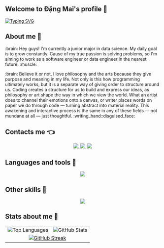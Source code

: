 ## Welcome to Đặng Mai's profile 👋
<a align = center href="https://git.io/typing-svg"><img src="https://readme-typing-svg.demolab.com?font=Helventica&weight=600&duration=5020&pause=1000&color=ece0d1&background=FFE5BD00&center=true&vCenter=true&width=435&lines=Hi+mates%2C+I'm+Hori-san+aka+%C4%90%E1%BA%B7ng+Mai" alt="Typing SVG" /></a>

## About me :speech_balloon:
<p>
:brain: Hey guys! I'm currently a junior major in data science. My daily goal is to grow constantly. 
Cause of my true passion is solving problems, so I'm aiming to work as a software engineer or data engineer in the nearest future. :muscle:
</p>
<p>
:brain: Believe it or not, I love philosophy and the arts because they give purpose and meaning in my life. Not only is this how programming ultimately works, but it is a separate way of giving order to structure around us. Coding creates a structure for us to build and express our ideas, as philosophy or art shape the way in which we view the world. What an artist does to channel their emotions onto a canvas, or writer places words on paper we do through code — turning abstract into material reality. This awakening and interactive process is the same in any of these fields — not mundane at all — just thoughtful. :writing_hand::disguised_face:
</p> 

## Contacts me :point_left:
<!-- Social icons section -->
<div id="badges" align="center" style="margin: 3px">
  <a style="margin: 1px" href="https://www.linkedin.com/in/maidang105/">
    <img src="https://img.shields.io/badge/LinkedIn-blue?style=for-the-badge&logo=linkedin&logoColor=white"/>
  </a>
  <a style="margin: 1px" href="https://www.facebook.com/horifatbear/">
    <img src="https://img.shields.io/badge/Facebook-white?style=for-the-badge&logo=youtube&logoColor=blue"/>
  <a style="margin: 1px" href="mailto:dangphuongmai552004@gmail.com">
    <img src="https://img.shields.io/badge/gmail-%23D14836.svg?&style=for-the-badge&logo=gmail&logoColor=white&color=ec4135"/>
  </a>
</div>

  <!-- Skills icon section -->
## Languages and tools :fist_left:
  <p align="center">
  <a href="https://skillicons.dev">
    <img src="https://skillicons.dev/icons?i=js,java,py,react,mongodb,html,css" />
  </a>

## Other skills :clap:
  <p align="center">
  <a href="https://skillicons.dev">
    <img src="https://skillicons.dev/icons?i=ae,ai,ps,pr,figma" />
  </a>
    
## Stats about me :raised_hands:

<div align="center">
  <table>
    <tr>
      <td>
        <img src="https://github-readme-stats.vercel.app/api/top-langs/?username=HoriDang10&layout=compact&theme=dark" alt="Top Languages" />
      </td>
      <td>
        <picture>
          <source srcset="https://github-readme-stats.vercel.app/api?username=HoriDang10&show_icons=true&theme=dark" media="(prefers-color-scheme: dark)" />
          <source srcset="https://github-readme-stats.vercel.app/api?username=HoriDang10&show_icons=true" media="(prefers-color-scheme: light), (prefers-color-scheme: no-preference)" />
          <img src="https://github-readme-stats.vercel.app/api?username=HoriDang10&show_icons=true" alt="GitHub Stats" />
        </picture>
      </td>
    </tr>
    <tr>
      <td colspan="2" align="center">
        <a href="https://git.io/streak-stats"><img src="https://streak-stats.demolab.com?user=HoriDang10&theme=transparent" alt="GitHub Streak" /></a>
      </td>
    </tr>
  </table>
</div>

